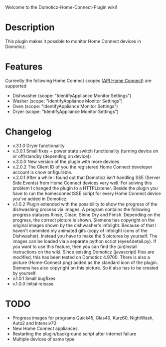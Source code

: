 Welcome to the Domoticz-Home-Connect-Plugin wiki!

# Description
This plugin makes it possible to monitor Home Connect devices in Domoticz.

# Features
Currently the following Home Connect scopes ([API Home Connect](https://developer.home-connect.com/docs/authorization/scope)) are supported
* Dishwasher (scope: "IdentifyAppliance Monitor Settings")
* Washer (scope: "IdentifyAppliance Monitor Settings")
* Oven (scope: "IdentifyAppliance Monitor Settings")
* Dryer (scope: "IdentifyAppliance Monitor Settings")

# Changelog
* v.3.1.0 Dryer functionality
* v.3.0.1 Small fixes + power state switch functionality (turning device on or off/standby (depending on device))
* v.3.0.0 New version of the plugin with more devices
* v.2.0.2 The Client ID of you the registered Home Connect developer account is cnow onfigurable.
* v.2.0.1 After a while I found out that Domoticz isn't handling SSE (Server Side Events) from Home Connect devices very well. For solving this problem I changed the plugin to a HTTPListener. Beside the plugin you have to run the homeconnectSSE script for every Home Connect device you've added in Domoticz.
* v.1.0.2 Plugin extended with the possibility to show the progress of the dishwashing process via images. A program contains the following progress statuses Rinse, Clean, Shine Dry and Finish. Depending on the progress, the correct picture is shown. Siemens has copyright on the original images shown by the dishwasher's infolight. Because of that I haven't commited my animated gifs (copy of infolight icons of the Dishwasher). Instead you have to make the 5 pictures by yourself. The images can be loaded via a separate python script (eyes4detail.py). If you want to use this feature, then you can find the (un)install instructions on the wiki. Since existing Domoticz (javascript) files are modified, this has been tested on Domoticz 4.9700. There is also a picture (Home-Connect.png) added as the standard icon of the plugin. Siemens has also copyright on this picture. So it also has to be created by yourself.
* v.1.0.1 Small bugfixes
* v.1.0.0 Initial release

# TODO
* Progress images for programs Quick45, Glas40, Kurz60, NightWash, Auto2 and Intensiv70
* New Home Connect appliances.
* Restarting the plugin/background script after internet failure
* Multiple devices of same type
